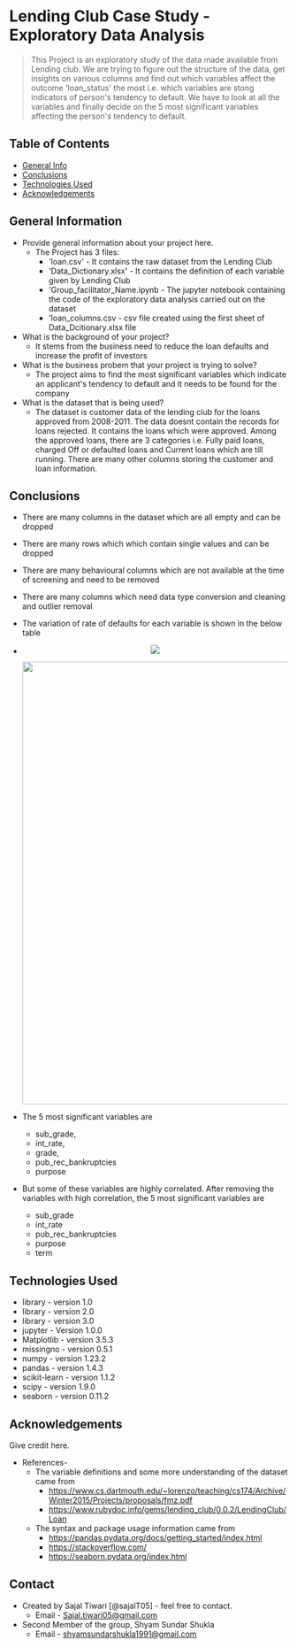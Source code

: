 # Lending Club Case Study - Exploratory Data Analysis
<!-- > Outline a brief description of your project.-->
> This Project is an exploratory study of the data made available from Lending club. We are trying to figure out the structure of the data, get insights on various columns and find out which variables affect the outcome 'loan_status' the most i.e. which variables are stong indicators of person's tendency to default. We have to look at all the variables and finally decide on the 5 most significant variables affecting the person's tendency to default.


## Table of Contents
* [General Info](#general-information)
* [Conclusions](#conclusions)
* [Technologies Used](#technologies-used)
* [Acknowledgements](#acknowledgements)

<!-- You can include any other section that is pertinent to your problem -->

## General Information
- Provide general information about your project here.
  - The Project has 3 files: 
      - 'loan.csv' - It contains the raw dataset from the Lending Club
      - 'Data_Dictionary.xlsx' - It contains the definition of each variable given by Lending Club
      - 'Group_facilitator_Name.ipynb - The jupyter notebook containing the code of the exploratory data analysis carried out on the dataset
      - 'loan_columns.csv - csv file created using the first sheet of Data_Dcitionary.xlsx file
- What is the background of your project?
  -  It stems from the business need to reduce the loan defaults and increase the profit of investors
- What is the business probem that your project is trying to solve?
  -  The project aims to find the most significant variables which indicate an applicant's tendency to default and it needs to be found for the company
- What is the dataset that is being used?
  - The dataset is customer data of the lending club for the loans approved from 2008-2011. The data doesnt contain the records for loans rejected. It contains the loans which were approved. Among the approved loans, there are 3 categories i.e. Fully paid loans, charged Off or defaulted loans and Current loans which are till running. There are many other columns storing the customer and loan information.

<!-- You don't have to answer all the questions - just the ones relevant to your project. -->

## Conclusions
<!-- - Conclusion 1 from the analysis
- Conclusion 2 from the analysis
- Conclusion 3 from the analysis
- Conclusion 4 from the analysis -->
- There are many columns in the dataset which are all empty and can be dropped
- There are many rows which which contain single values and can be dropped
- There are many behavioural columns which are not available at the time of screening and need to be removed
- There are many columns which need data type conversion and cleaning and outlier removal
- The variation of rate of defaults for each variable is shown in the below table
- <p align="center"><img src="https://user-images.githubusercontent.com/111374919/188484166-d98af3b9-7e36-471a-81d0-97f1010925dd.png"/></p> <p align="center"><img src="https://user-images.githubusercontent.com/111374919/188484254-915d3acf-7f28-4117-8192-4f9b3fa8e851.png" width="800"/> </p>

- The 5 most significant variables are 
    - sub_grade,
    - int_rate, 
    - grade, 
    - pub_rec_bankruptcies 
    - purpose
- But some of these variables are highly correlated. After removing the variables with high correlation, the 5 most significant variables are
    - sub_grade
    - int_rate
    - pub_rec_bankruptcies
    - purpose
    - term


<!-- You don't have to answer all the questions - just the ones relevant to your project. -->


## Technologies Used
- library - version 1.0
- library - version 2.0
- library - version 3.0
- jupyter - Version 1.0.0
- Matplotlib - version 3.5.3
- missingno - version 0.5.1
- numpy - version 1.23.2
- pandas - version 1.4.3
- scikit-learn - version 1.1.2
- scipy - version 1.9.0
- seaborn - version 0.11.2

<!-- As the libraries versions keep on changing, it is recommended to mention the version of library used in this project -->

## Acknowledgements
Give credit here.
<!--- This project was inspired by...-->
- References- 
  - The variable definitions and some more understanding of the dataset came from
    - https://www.cs.dartmouth.edu/~lorenzo/teaching/cs174/Archive/Winter2015/Projects/proposals/fmz.pdf
    - https://www.rubydoc.info/gems/lending_club/0.0.2/LendingClub/Loan
  - The syntax and package usage information came from
    - https://pandas.pydata.org/docs/getting_started/index.html
    - https://stackoverflow.com/
    - https://seaborn.pydata.org/index.html
<!--- This project was based on [this tutorial](https://www.example.com).-->


## Contact
- Created by Sajal Tiwari [@sajalT05] - feel free to contact.
  - Email - Sajal.tiwari05@gmail.com
- Second Member of the group, Shyam Sundar Shukla
  - Email - shyamsundarshukla1991@gmail.com


<!-- Optional -->
<!-- ## License -->
<!-- This project is open source and available under the [... License](). -->

<!-- You don't have to include all sections - just the one's relevant to your project -->
